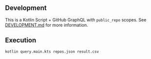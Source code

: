 ## Development

This is a Kotlin Script + GitHub GraphQL with `public_repo` scopes.
See [DEVELOPMENT.md](../../../.github/DEVELOPMENT.md) for more information.

## Execution

```shell
kotlin query.main.kts repos.json result.csv
```
